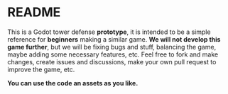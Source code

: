 # README
This is a Godot tower defense **prototype**, it is intended to be a simple reference for **beginners** making a similar game.
**We will not develop this game further**, but we will be fixing bugs and stuff, balancing the game, maybe adding some necessary features, etc. Feel free to fork and make changes, create issues and discussions, make your own pull request to improve the game, etc. 

**You can use the code an assets as you like.**